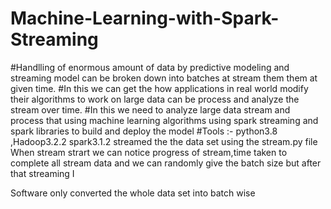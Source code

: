 # Machine-Learning-with-Spark-Streaming
#Handlling of enormous amount of data by predictive modeling and streaming model can be broken down into batches at stream them them at given time.
#In this we can get the how applications in real world modify their algorithms to work on large data can be process and analyze the stream over time.
#In this we need to analyze large data stream and process that using machine learning algorithms using spark streaming and spark libraries to build and deploy the model
#Tools  :- python3.8 ,Hadoop3.2.2 spark3.1.2
 streamed the the data set using the stream.py file
When stream strart we can notice progress of stream,time taken to complete all stream data and we can randomly give the batch size but after that streaming I

Software only converted the whole data set into batch wise
